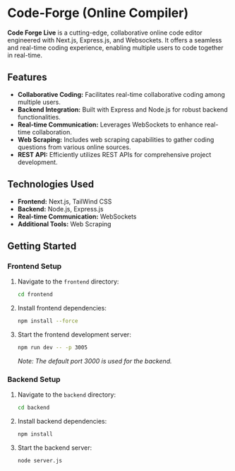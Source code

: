 # Code-Forge (Online Compiler)

**Code Forge Live** is a cutting-edge, collaborative online code editor engineered with Next.js, Express.js, and Websockets. It offers a seamless and real-time coding experience, enabling multiple users to code together in real-time.

## Features
- **Collaborative Coding:** Facilitates real-time collaborative coding among multiple users.
- **Backend Integration:** Built with Express and Node.js for robust backend functionalities.
- **Real-time Communication:** Leverages WebSockets to enhance real-time collaboration.
- **Web Scraping:** Includes web scraping capabilities to gather coding questions from various online sources.
- **REST API:** Efficiently utilizes REST APIs for comprehensive project development.

## Technologies Used
- **Frontend:** Next.js, TailWind CSS
- **Backend:** Node.js, Express.js
- **Real-time Communication:** WebSockets
- **Additional Tools:** Web Scraping

## Getting Started

### Frontend Setup
1. Navigate to the `frontend` directory:
    ```bash
    cd frontend
    ```
2. Install frontend dependencies:
    ```bash
    npm install --force
    ```
3. Start the frontend development server:
    ```bash
    npm run dev -- -p 3005
    ```
   _Note: The default port 3000 is used for the backend._

### Backend Setup
1. Navigate to the `backend` directory:
    ```bash
    cd backend
    ```
2. Install backend dependencies:
    ```bash
    npm install
    ```
3. Start the backend server:
    ```bash
    node server.js
    ```

